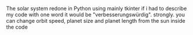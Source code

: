 The solar system redone in Python using mainly tkinter
if i had to describe my code with one word it would be "verbesserungswürdig".
strongly.
you can change orbit speed, planet size and planet length from the sun inside the code

